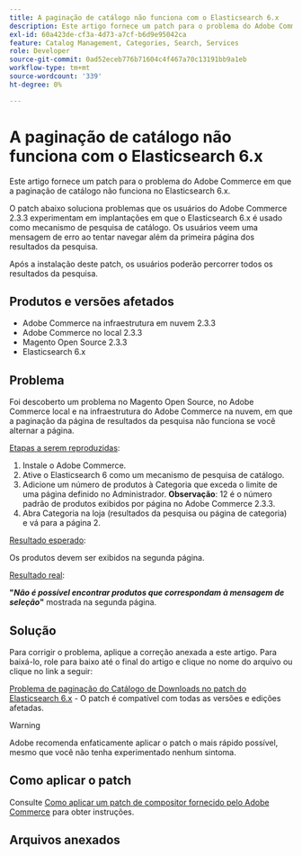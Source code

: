 ```yaml
---
title: A paginação de catálogo não funciona com o Elasticsearch 6.x
description: Este artigo fornece um patch para o problema do Adobe Commerce em que a paginação de catálogo não funciona no Elasticsearch 6.x.
exl-id: 60a423de-cf3a-4d73-a7cf-b6d9e95042ca
feature: Catalog Management, Categories, Search, Services
role: Developer
source-git-commit: 0ad52eceb776b71604c4f467a70c13191bb9a1eb
workflow-type: tm+mt
source-wordcount: '339'
ht-degree: 0%

---
```


# A paginação de catálogo não funciona com o Elasticsearch 6.x

Este artigo fornece um patch para o problema do Adobe Commerce em que a paginação de catálogo não funciona no Elasticsearch 6.x.

O patch abaixo soluciona problemas que os usuários do Adobe Commerce 2.3.3 experimentam em implantações em que o Elasticsearch 6.x é usado como mecanismo de pesquisa de catálogo. Os usuários veem uma mensagem de erro ao tentar navegar além da primeira página dos resultados da pesquisa.

Após a instalação deste patch, os usuários poderão percorrer todos os resultados da pesquisa.

## Produtos e versões afetados

* Adobe Commerce na infraestrutura em nuvem 2.3.3
* Adobe Commerce no local 2.3.3
* Magento Open Source 2.3.3
* Elasticsearch 6.x

## Problema

Foi descoberto um problema no Magento Open Source, no Adobe Commerce local e na infraestrutura do Adobe Commerce na nuvem, em que a paginação da página de resultados da pesquisa não funciona se você alternar a página.

<u>Etapas a serem reproduzidas</u>:

1. Instale o Adobe Commerce.
1. Ative o Elasticsearch 6 como um mecanismo de pesquisa de catálogo.
1. Adicione um número de produtos à Categoria que exceda o limite de uma página definido no Administrador. **Observação**: 12 é o número padrão de produtos exibidos por página no Adobe Commerce 2.3.3.
1. Abra Categoria na loja (resultados da pesquisa ou página de categoria) e vá para a página 2.

<u>Resultado esperado</u>:

Os produtos devem ser exibidos na segunda página.

<u>Resultado real</u>:

**&quot;***Não é possível encontrar produtos que correspondam à mensagem de seleção***&quot;** mostrada na segunda página.

## Solução

Para corrigir o problema, aplique a correção anexada a este artigo. Para baixá-lo, role para baixo até o final do artigo e clique no nome do arquivo ou clique no link a seguir:

[Problema de paginação do Catálogo de Downloads no patch do Elasticsearch 6.x](assets/Catalog_pagination_issue_on_Elasticsearch_6_composer-2019-10-11-08-07-41.patch.zip) - O patch é compatível com todas as versões e edições afetadas.

>[!WARNING]
>
>Adobe recomenda enfaticamente aplicar o patch o mais rápido possível, mesmo que você não tenha experimentado nenhum sintoma.

## Como aplicar o patch

Consulte [Como aplicar um patch de compositor fornecido pelo Adobe Commerce](/help/how-to/general/how-to-apply-a-composer-patch-provided-by-magento.md) para obter instruções.

## Arquivos anexados
